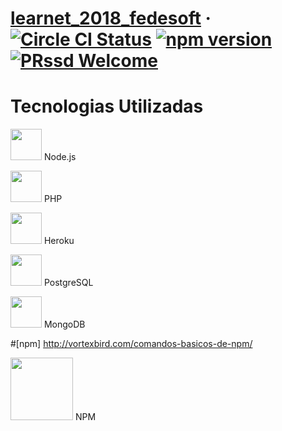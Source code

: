 
# [learnet_2018_fedesoft]() &middot;  [![Circle CI Status](https://circleci.com/gh/facebook/react-native.svg?style=shield)](https://circleci.com/gh/facebook/react-native) [![npm version](https://d25lcipzij17d.cloudfront.net/badge.svg?id=js&type=6&v=6.2.0&x2=0)](https://badge.fury.io/js/react-native) [![PRssd Welcome](https://img.shields.io/badge/PRs-welcome-brightgreen.svg)](CONTRIBUTING.md#pull-requests)


<h1>Tecnologias Utilizadas</h1>
<img src="https://ih1.redbubble.net/image.109336634.1604/flat,550x550,075,f.u1.jpg" width="50"> Node.js</img>

<img src="https://cdn0.froala.com/assets/editor/docs/server/meta-social/php-00441489844a0103eae71ba2fe15244c.png" width="50"> PHP </img>

<img src="https://buddy.works/guides/thumbnails/cover-heroku.png" width="50"> Heroku</img>


<img src="https://www.muylinux.com/wp-content/uploads/2017/10/postgresql.png" width="50"> PostgreSQL</img>

<img src="https://zdnet3.cbsistatic.com/hub/i/r/2018/02/16/8abdb3e1-47bc-446e-9871-c4e11a46f680/resize/370xauto/8a68280fd20eebfa7789cdaa6fb5eff1/mongo-db-logo.png" width="50"> MongoDB</img>


#[npm] http://vortexbird.com/comandos-basicos-de-npm/

<img src="https://i0.wp.com/blog.javierbertos.name/wp-content/uploads/2016/10/npm-icon-with-beard.png?w=1170" width="100"> NPM</img>


